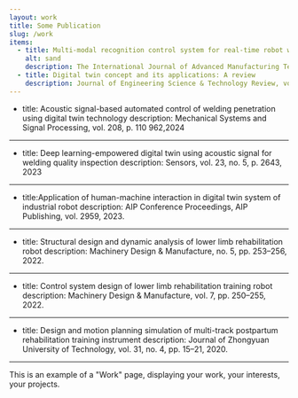 ```yaml
---
layout: work
title: Some Publication
slug: /work
items:
  - title: Multi-modal recognition control system for real-time robot welding penetration control and quality enhancement
    alt: sand
    description: The International Journal of Advanced Manufacturing Technology, vol. 135, no. 9, pp. 4359–4378, 2024
  - title: Digital twin concept and its applications: A review
    description: Journal of Engineering Science & Technology Review, vol. 17, no. 2, 2024
---
```

  - title: Acoustic signal-based automated control of welding penetration using digital twin technology
    description: Mechanical Systems and Signal Processing, vol. 208, p. 110 962,2024
---
  - title: Deep learning-empowered digital twin using acoustic signal for welding quality inspection
    description: Sensors, vol. 23, no. 5, p. 2643, 2023
---
  - title:Application of human-machine interaction in digital twin system of industrial robot
    description: AIP Conference Proceedings, AIP Publishing, vol. 2959, 2023.
---
  - title: Structural design and dynamic analysis of lower limb rehabilitation robot
    description: Machinery Design & Manufacture, no. 5, pp. 253–256, 2022.
---
  - title: Control system design of lower limb rehabilitation training robot
    description: Machinery Design & Manufacture, vol. 7, pp. 250–255, 2022.
---
  - title: Design and motion planning simulation of multi-track postpartum rehabilitation training instrument
    description: Journal of Zhongyuan University of Technology, vol. 31, no. 4, pp. 15–21, 2020.
---

This is an example of a "Work" page, displaying your work, your interests, your projects.
<br />
<br />
